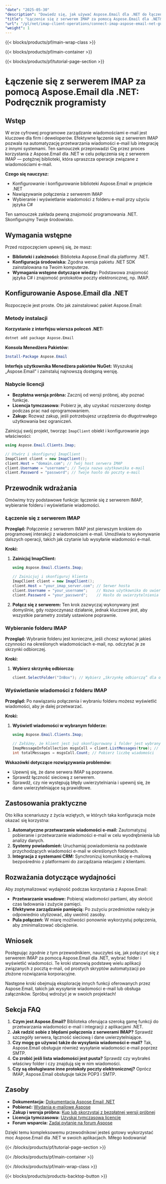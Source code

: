 ```yaml
---
"date": "2025-05-30"
"description": "Dowiedz się, jak używać Aspose.Email dla .NET do łączenia, zarządzania i wyświetlania wiadomości e-mail z serwera IMAP za pomocą języka C#. Idealne dla programistów poszukujących wydajnej integracji poczty e-mail."
"title": "Łączenie się z serwerem IMAP za pomocą Aspose.Email dla .NET&#58; Podręcznik programisty"
"url": "/pl/net/imap-client-operations/connect-imap-aspose-email-net-guide/"
"weight": 1
---
```


{{< blocks/products/pf/main-wrap-class >}}

{{< blocks/products/pf/main-container >}}

{{< blocks/products/pf/tutorial-page-section >}}
# Łączenie się z serwerem IMAP za pomocą Aspose.Email dla .NET: Podręcznik programisty

## Wstęp

W erze cyfrowej programowe zarządzanie wiadomościami e-mail jest kluczowe dla firm i deweloperów. Efektywne łączenie się z serwerem IMAP pozwala na automatyzację przetwarzania wiadomości e-mail lub integrację z innymi systemami. Ten samouczek przeprowadzi Cię przez proces korzystania z Aspose.Email dla .NET w celu połączenia się z serwerem IMAP — potężnej biblioteki, która upraszcza operacje związane z wiadomościami e-mail.

**Czego się nauczysz:**
- Konfigurowanie i konfigurowanie biblioteki Aspose.Email w projekcie .NET
- Nawiązywanie połączenia z serwerem IMAP
- Wybieranie i wyświetlanie wiadomości z folderu e-mail przy użyciu języka C#

Ten samouczek zakłada pewną znajomość programowania .NET. Skonfigurujmy Twoje środowisko.

## Wymagania wstępne

Przed rozpoczęciem upewnij się, że masz:
- **Biblioteki i zależności:** Biblioteka Aspose.Email dla platformy .NET.
- **Konfiguracja środowiska:** Zgodna wersja pakietu .NET SDK zainstalowana na Twoim komputerze.
- **Wymagania wstępne dotyczące wiedzy:** Podstawowa znajomość języka C# i znajomość protokołów poczty elektronicznej, np. IMAP.

## Konfigurowanie Aspose.Email dla .NET

Rozpoczęcie jest proste. Oto jak zainstalować pakiet Aspose.Email:

### Metody instalacji

**Korzystanie z interfejsu wiersza poleceń .NET:**
```bash
dotnet add package Aspose.Email
```

**Konsola Menedżera Pakietów:**
```powershell
Install-Package Aspose.Email
```

**Interfejs użytkownika Menedżera pakietów NuGet:**
Wyszukaj „Aspose.Email” i zainstaluj najnowszą dostępną wersję.

### Nabycie licencji
- **Bezpłatna wersja próbna:** Zacznij od wersji próbnej, aby poznać funkcje.
- **Licencja tymczasowa:** Pobierz je, aby uzyskać rozszerzony dostęp podczas prac nad oprogramowaniem.
- **Zakup:** Rozważ zakup, jeśli potrzebujesz urządzenia do długotrwałego użytkowania bez ograniczeń.

Zainicjuj swój projekt, tworząc `ImapClient` obiekt i konfigurowanie jego właściwości:

```csharp
using Aspose.Email.Clients.Imap;

// Utwórz i skonfiguruj ImapClient
ImapClient client = new ImapClient();
client.Host = "domain.com"; // Twój host serwera IMAP
client.Username = "username"; // Twoja nazwa użytkownika e-mail
client.Password = "password"; // Twoje hasło do poczty e-mail
```

## Przewodnik wdrażania

Omówimy trzy podstawowe funkcje: łączenie się z serwerem IMAP, wybieranie folderu i wyświetlanie wiadomości.

### Łączenie się z serwerem IMAP

**Przegląd:**
Połączenie z serwerem IMAP jest pierwszym krokiem do programowej interakcji z wiadomościami e-mail. Umożliwia to wykonywanie dalszych operacji, takich jak czytanie lub wysyłanie wiadomości e-mail.

**Kroki:**
1. **Zainicjuj ImapClient:** 
   ```csharp
   using Aspose.Email.Clients.Imap;
   
   // Zainicjuj i skonfiguruj klienta
   ImapClient client = new ImapClient();
   client.Host = "your_imap_server.com"; // Serwer hosta
   client.Username = "your_username";    // Nazwa użytkownika do uwierzytelniania
   client.Password = "your_password";    // Hasło do uwierzytelnienia
   ```
2. **Połącz się z serwerem:** 
   Ten krok zazwyczaj wykonywany jest domyślnie, gdy rozpoczynasz działanie, jednak kluczowe jest, aby wszystkie parametry zostały ustawione poprawnie.

### Wybieranie folderu IMAP

**Przegląd:**
Wybranie folderu jest konieczne, jeśli chcesz wykonać jakieś czynności na określonych wiadomościach e-mail, np. odczytać je ze skrzynki odbiorczej.

**Kroki:**
1. **Wybierz skrzynkę odbiorczą:** 
   ```csharp
   client.SelectFolder("InBox"); // Wybierz „Skrzynkę odbiorczą” dla operacji
   ```

### Wyświetlanie wiadomości z folderu IMAP

**Przegląd:**
Po nawiązaniu połączenia i wybraniu folderu możesz wyświetlić wiadomości, aby je dalej przetwarzać.

**Kroki:**
1. **Wyświetl wiadomości w wybranym folderze:** 
   ```csharp
   using Aspose.Email.Clients.Imap;

   // Załóżmy, że klient jest już skonfigurowany i folder jest wybrany
   ImapMessageInfoCollection msgsColl = client.ListMessages(true); // Pobierz wszystkie wiadomości
   int totalMessages = msgsColl.Count; // Pobierz liczbę wiadomości
   ```

**Wskazówki dotyczące rozwiązywania problemów:**
- Upewnij się, że dane serwera IMAP są poprawne.
- Sprawdź łączność sieciową z serwerem.
- Sprawdź, czy nie występują błędy uwierzytelniania i upewnij się, że dane uwierzytelniające są prawidłowe.

## Zastosowania praktyczne

Oto kilka scenariuszy z życia wziętych, w których taka konfiguracja może okazać się korzystna:
1. **Automatyczne przetwarzanie wiadomości e-mail:** Zautomatyzuj pobieranie i przetwarzanie wiadomości e-mail w celu wyodrębnienia lub analizy danych.
2. **Systemy powiadomień:** Uruchamiaj powiadomienia na podstawie przychodzących wiadomości e-mail w określonych folderach.
3. **Integracja z systemami CRM:** Synchronizuj komunikację e-mailową bezpośrednio z platformami do zarządzania relacjami z klientami.

## Rozważania dotyczące wydajności

Aby zoptymalizować wydajność podczas korzystania z Aspose.Email:
- **Przetwarzanie wsadowe:** Pobieraj wiadomości partiami, aby skrócić czas ładowania i zużycie pamięci.
- **Efektywne zarządzanie pamięcią:** Po zużyciu przedmiotów należy je odpowiednio utylizować, aby uwolnić zasoby.
- **Pula połączeń:** W miarę możliwości ponownie wykorzystuj połączenia, aby zminimalizować obciążenie.

## Wniosek

Postępując zgodnie z tym przewodnikiem, nauczyłeś się, jak połączyć się z serwerem IMAP za pomocą Aspose.Email dla .NET, wybrać folder i wyświetlić wiadomości. Te kroki stanowią podstawę wielu aplikacji związanych z pocztą e-mail, od prostych skryptów automatyzacji po złożone rozwiązania korporacyjne.

Następne kroki obejmują eksplorację innych funkcji oferowanych przez Aspose.Email, takich jak wysyłanie wiadomości e-mail lub obsługa załączników. Spróbuj wdrożyć je w swoich projektach!

## Sekcja FAQ

1. **Czym jest Aspose.Email?**
   Biblioteka oferująca szeroką gamę funkcji do przetwarzania wiadomości e-mail i integracji z aplikacjami .NET.
2. **Jak radzić sobie z błędami połączenia z serwerami IMAP?**
   Sprawdź szczegóły serwera, łączność sieciową i dane uwierzytelniające.
3. **Czy mogę go używać także do wysyłania wiadomości e-mail?**
   Tak, Aspose.Email obsługuje również wysyłanie wiadomości e-mail poprzez SMTP.
4. **Co zrobić jeśli lista wiadomości jest pusta?**
   Sprawdź czy wybrałeś właściwy folder i czy znajdują się w nim wiadomości.
5. **Czy są obsługiwane inne protokoły poczty elektronicznej?**
   Oprócz IMAP, Aspose.Email obsługuje także POP3 i SMTP.

## Zasoby

- **Dokumentacja:** [Dokumentacja Aspose Email .NET](https://reference.aspose.com/email/net/)
- **Pobierać:** [Wydania e-mailowe Aspose](https://releases.aspose.com/email/net/)
- **Zakup i wersja próbna:** [Kup lub skorzystaj z bezpłatnej wersji próbnej](https://purchase.aspose.com/buy)
- **Licencja tymczasowa:** [Uzyskaj tymczasową licencję](https://purchase.aspose.com/temporary-license/)
- **Forum wsparcia:** [Zadaj pytanie na forum Aspose](https://forum.aspose.com/c/email/10)

Dzięki temu kompleksowemu przewodnikowi jesteś gotowy wykorzystać moc Aspose.Email dla .NET w swoich aplikacjach. Miłego kodowania!

{{< /blocks/products/pf/tutorial-page-section >}}

{{< /blocks/products/pf/main-container >}}

{{< /blocks/products/pf/main-wrap-class >}}

{{< blocks/products/products-backtop-button >}}
